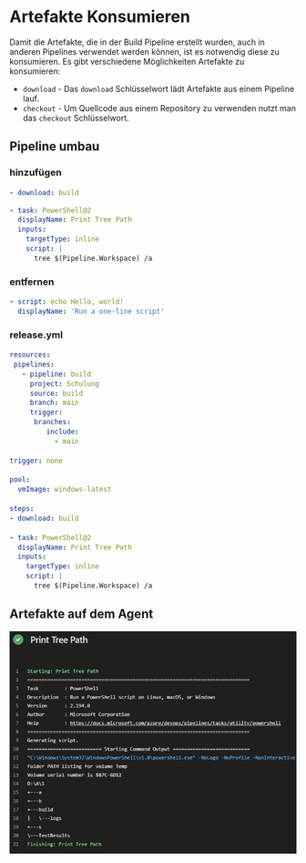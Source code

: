 # Artefakte Konsumieren

Damit die Artefakte, die in der Build Pipeline erstellt wurden, auch in anderen Pipelines verwendet werden können, ist es notwendig diese zu konsumieren. Es gibt verschiedene Möglichkeiten Artefakte zu konsumieren: 
- ```download``` - Das ```download``` Schlüsselwort lädt Artefakte aus einem Pipeline lauf.
- ```checkout``` - Um Quellcode aus einem Repository zu verwenden nutzt man das ```checkout``` Schlüsselwort.

## Pipeline umbau

### hinzufügen 
```yaml
- download: build
```
```yaml
- task: PowerShell@2
  displayName: Print Tree Path
  inputs:
    targetType: inline
    script: |
      tree $(Pipeline.Workspace) /a
```
### entfernen
```yaml
- script: echo Hello, world!
  displayName: 'Run a one-line script'
```
### release.yml
```yaml
resources:
 pipelines:
   - pipeline: build
     project: Schulung
     source: build
     branch: main
     trigger:
      branches:
         include:
           - main

trigger: none

pool:
  vmImage: windows-latest

steps:
- download: build

- task: PowerShell@2
  displayName: Print Tree Path
  inputs:
    targetType: inline
    script: |
      tree $(Pipeline.Workspace) /a
```

## Artefakte auf dem Agent

![Azure DevOps](Bild1.png)
